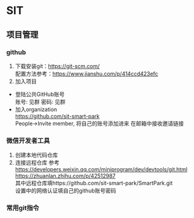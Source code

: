 # SIT
## 项目管理
### github
1. 下载安装git：https://git-scm.com/<br>
配置方法参考：https://www.jianshu.com/p/414ccd423efc
2. 加入项目<br>
  - 登陆公共GitHub账号<br>
    账号: 见群
    密码: 见群
  - 加入organization<br>
    https://github.com/sit-smart-park<br>
    People->Invite member, 将自己的账号添加进来
    在邮箱中接收邀请链接
### 微信开发者工具
1. 创建本地代码仓库
2. 连接远程仓库
参考
https://developers.weixin.qq.com/miniprogram/dev/devtools/git.html<br>
https://zhuanlan.zhihu.com/p/42512987<br>
其中远程仓库填https://github.com/sit-smart-park/SmartPark.git<br>
设置中的网络认证填自己的github账号密码<br>
### 常用git指令

